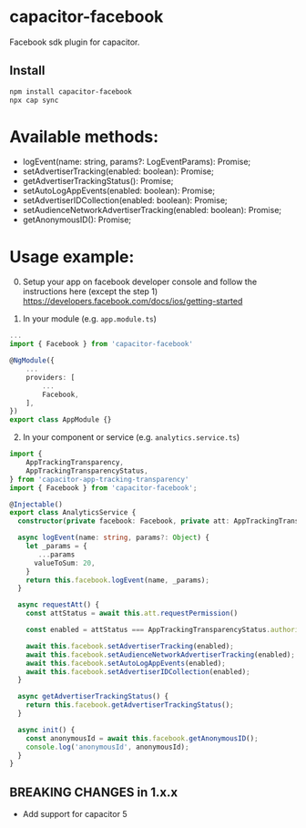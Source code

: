 # capacitor-facebook

Facebook sdk plugin for capacitor.

## Install

```bash
npm install capacitor-facebook
npx cap sync
```

# Available methods:

- logEvent(name: string, params?: LogEventParams): Promise<void>;
- setAdvertiserTracking(enabled: boolean): Promise<void>;
- getAdvertiserTrackingStatus(): Promise<boolean>;
- setAutoLogAppEvents(enabled: boolean): Promise<void>;
- setAdvertiserIDCollection(enabled: boolean): Promise<void>;
- setAudienceNetworkAdvertiserTracking(enabled: boolean): Promise<void>;
- getAnonymousID(): Promise<string>;

# Usage example:

0. Setup your app on facebook developer console and follow the instructions here (except the step 1)
   https://developers.facebook.com/docs/ios/getting-started

1. In your module (e.g. `app.module.ts`)

```ts
...
import { Facebook } from 'capacitor-facebook'

@NgModule({
	...
	providers: [
		...
		Facebook,
	],
})
export class AppModule {}

```

2. In your component or service (e.g. `analytics.service.ts`)

```ts
import {
	AppTrackingTransparency,
	AppTrackingTransparencyStatus,
} from 'capacitor-app-tracking-transparency'
import { Facebook } from 'capacitor-facebook';

@Injectable()
export class AnalyticsService {
  constructor(private facebook: Facebook, private att: AppTrackingTransparency) {}

  async logEvent(name: string, params?: Object) {
    let _params = {
       ...params
      valueToSum: 20,
    }
    return this.facebook.logEvent(name, _params);
  }

  async requestAtt() {
    const attStatus = await this.att.requestPermission()

    const enabled = attStatus === AppTrackingTransparencyStatus.authorized

    await this.facebook.setAdvertiserTracking(enabled);
    await this.facebook.setAudienceNetworkAdvertiserTracking(enabled);
    await this.facebook.setAutoLogAppEvents(enabled);
    await this.facebook.setAdvertiserIDCollection(enabled);
  }

  async getAdvertiserTrackingStatus() {
    return this.facebook.getAdvertiserTrackingStatus();
  }

  async init() {
    const anonymousId = await this.facebook.getAnonymousID();
    console.log('anonymousId', anonymousId);
  }
}
```

## BREAKING CHANGES in 1.x.x

- Add support for capacitor 5
